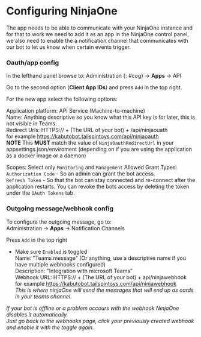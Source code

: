 # Configuring NinjaOne

The app needs to be able to communicate with your NinjaOne instance and for that to work we need to add it as an app in the NinjaOne control panel, we also need to enable the a notification channel that communicates with our bot to let us know when certain events trigger.

### Oauth/app config
In the lefthand panel browse to:
	<i class="fas fa-cog" aria-hidden="true"></i>Administration {: #cog}
	-> **Apps**
	-> API

Go to the second option (**Client App IDs**) and press `Add` in the top right.

For the new app select the following options:

Application platform: API Service (Machine-to-machine)  
Name: Anything descriptive so you know what this API key is for later, this is not visible in Teams.  
Redirect Urls: HTTPS:// + (The URL of your bot) + /api/ninjaouath  
    for example https://kabutobot.tailspintoys.com/api/ninjaoauth  
    **NOTE** This **MUST** match the value of `NinjaOauthRedirectUrl` in your  
    appsettings.json/enviroment (depending on if you are using the application as a docker image or a daemon)  

Scopes: Select only `Monitoring` and `Management` 
Allowed Grant Types:  
    `Authorization Code` - So an admin can grant the bot access.  
    `Refresh Token` - So that the bot can stay connected and re-connect after the application restarts.
    You can revoke the bots access by deleting the token under the `OAuth Tokens` tab.

### Outgoing message/webhook config
To configure the outgoing message, go to:  
    Administration
    -> **Apps**
    -> Notification Channels

Press `Add` in the top right  

* Make sure `Enabled` is toggled  
Name: "Teams message" (Or anything, use a descriptive name if you have multiple webhooks configured)  
Description: "Integration with microsoft Teams"  
Webhook URL: HTTPS:// + (The URL of your bot) + api/ninjawebhook  
    for example https://kabutobot.tailspintoys.com/api/ninjawebhook  
    *This is where ninjaOne will send the messages that will end up as cards in your teams channel.*

*If your bot is offline or a problem occours with the webhook NinjaOne disables it automatically.*  
*Just go back to the webhooks page, click your previously created webhook and enable it with the toggle again.*
